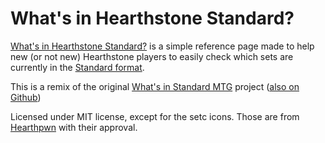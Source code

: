 # What's in Hearthstone Standard?
[What's in Hearthstone Standard?][0] is a simple reference page made to help new (or not new) Hearthstone players to easily
check which sets are currently in the [Standard format][1].

This is a remix of the original [What's in Standard MTG][2] project ([also on Github][3])

Licensed under MIT license, except for the setc icons. Those are from [Hearthpwn][4] with their approval.

[0]: http://standardhearth.com//
[1]: http://hearthstone.gamepedia.com/Standard_format
[2]: http://whatsinstandard.com/
[3]: https://github.com/glacials/whatsinstandard
[4]: http://www.hearthpwn.com/
